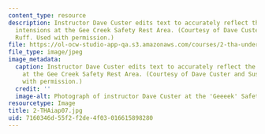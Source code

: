 ```yaml
---
content_type: resource
description: Instructor Dave Custer edits text to accurately reflect the author's
  intensions at the Gee Creek Safety Rest Area. (Courtesy of Dave Custer and Susan
  Ruff. Used with permission.)
file: https://ol-ocw-studio-app-qa.s3.amazonaws.com/courses/2-tha-undergraduate-thesis-for-course-2-a-january-iap-2007/7160346d55f2f2de4f03016615898280_2-THAiap07.jpg
file_type: image/jpeg
image_metadata:
  caption: Instructor Dave Custer edits text to accurately reflect the author's intentions
    at the Gee Creek Safety Rest Area. (Courtesy of Dave Custer and Susan Ruff. Used
    with permission.)
  credit: ''
  image-alt: Photograph of instructor Dave Custer at the 'Geeeek' Safety Area.
resourcetype: Image
title: 2-THAiap07.jpg
uid: 7160346d-55f2-f2de-4f03-016615898280
---
```

